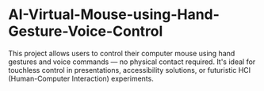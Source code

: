 # AI-Virtual-Mouse-using-Hand-Gesture-Voice-Control
This project allows users to control their computer mouse using hand gestures and voice commands — no physical contact required. It's ideal for touchless control in presentations, accessibility solutions, or futuristic HCI (Human-Computer Interaction) experiments.
